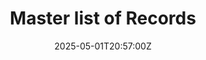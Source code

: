 ---
title: Master list of Records
linkTitle: Master list of Records
date: '2025-05-01T20:57:00Z'
weight: 1
description: No content
draft: false
ref: master-list-of-records
---